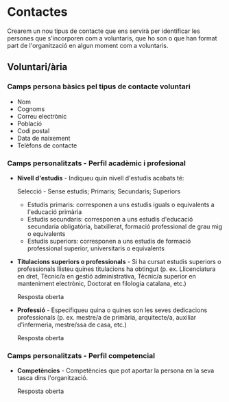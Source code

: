 # Contactes

Crearem un nou tipus de contacte que ens servirà per identificar les persones que s'incorporen com a voluntaris, que ho son o que han format part de l'organització en algun moment com a voluntaris.

## Voluntari/ària

### Camps persona bàsics pel tipus de contacte voluntari

* Nom
* Cognoms
* Correu electrònic
* Població
* Codi postal
* Data de naixement
* Telèfons de contacte

### Camps personalitzats - Perfil acadèmic i profesional

* **Nivell d'estudis** - Indiqueu quin nivell d'estudis acabats té:

    Selecció - Sense estudis; Primaris; Secundaris; Superiors

    * Estudis primaris: corresponen a uns estudis iguals o equivalents a l'educació primària
    * Estudis secundaris: corresponen a uns estudis d'educació secundaria obligatòria, batxillerat, formació professional de grau mig o equivalents
    * Estudis superiors: corresponen a uns estudis de formació professional superior, universitaris o equivalents
    
    
* **Titulacions superiors o professionals** - Si ha cursat estudis superiors o professionals llisteu quines titulacions ha obtingut (p. ex. Llicenciatura en dret, Tècnic/a en gestió administrativa, Tècnic/a superior en manteniment electrònic, Doctorat en filologia catalana, etc.)

    Resposta oberta

* **Professió** - Especifiqueu quina o quines son les seves dedicacions professionals (p. ex. mestre/a de primària, arquitecte/a, auxiliar d'infermeria, mestre/ssa de casa, etc.)

    Resposta oberta
    
### Camps personalitzats - Perfil competencial

* **Competències** - Competències que pot aportar la persona en la seva tasca  dins l'organització.

    Resposta oberta